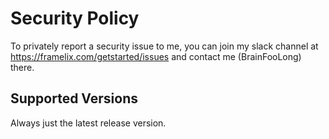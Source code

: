 # Security Policy

To privately report a security issue to me, you can join my slack channel at https://framelix.com/getstarted/issues and contact me (BrainFooLong) there.

## Supported Versions

Always just the latest release version.
